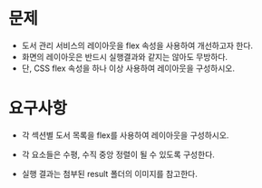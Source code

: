 # 문제
- 도서 관리 서비스의 레이아웃을 flex 속성을 사용하여 개선하고자 한다.
- 화면의 레이아웃은 반드시 실행결과와 같지는 않아도 무방하다.
- 단, CSS flex 속성을 하나 이상 사용하여 레이아웃을 구성하시오.
# 요구사항
- 각 섹션별 도서 목록을 flex를 사용하여 레이아웃을 구성하시오.
- 각 요소들은 수평, 수직 중앙 정렬이 될 수 있도록 구성한다.

- 실행 결과는 첨부된 result 폴더의 이미지를 참고한다.